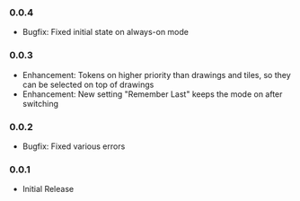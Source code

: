 ### 0.0.4
* Bugfix: Fixed initial state on always-on mode

### 0.0.3
* Enhancement: Tokens on higher priority than drawings and tiles, so they can be selected on top of drawings
* Enhancement: New setting "Remember Last" keeps the mode on after switching 

### 0.0.2
* Bugfix: Fixed various errors

### 0.0.1
* Initial Release